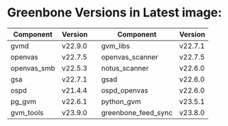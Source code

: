 # Greenbone Versions in Latest image: #
Component | Version | | Component | Version
----------|----------|-|----------|---------
| gvmd | v22.9.0 | | gvm_libs | v22.7.1 |
| openvas | v22.7.5 | | openvas_scanner | v22.7.5 |
| openvas_smb | v22.5.3 | | notus_scanner | v22.6.0 |
| gsa | v22.7.1 | | gsad | v22.6.0 |
| ospd | v21.4.4 | | ospd_openvas | v22.6.0 |
| pg_gvm | v22.6.1 | | python_gvm | v23.5.1 |
| gvm_tools | v23.9.0 | | greenbone_feed_sync | v23.8.0 |
